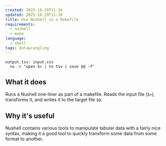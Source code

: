 ```yaml
---
created: 2025-10-29T11:10
updated: 2025-10-29T11:10
title: Use Nushell in a Makefile
requirements:
  - nushell
  - make
language:
  - shell
tags: datawrangling
---
```


```make
output.tsv: input.csv  
  nu -c "open $< | to tsv | save $@ -f"
```

## What it does
Runs a Nushell one-liner as part of a makefile. Reads the input file (`$<`), transforms it, and writes it to the target file `$@`.

## Why it's useful
Nushell contains various tools to manipulate tabular data with a fairly nice syntax, making it a good tool to quickly transform some data from some format to another.